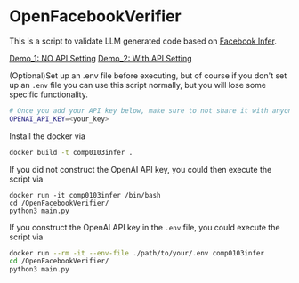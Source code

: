 # OpenFacebookVerifier
This is a script to validate LLM generated code based on [Facebook Infer](https://github.com/facebook/infer).

[Demo_1: NO API Setting](https://drive.google.com/file/d/1x8mGVQbVhWuUcWsq83j1VpdTWdPYbmWW/view?usp=sharing) [Demo_2: With API Setting](https://drive.google.com/file/d/19CxoHW1vdUkwQbTjCFg4j42bkjNLUkQZ/view?usp=sharing)

(Optional)Set up an .env file before executing, but of course if you don't set up an `.env` file you can use this script normally, but you will lose some specific functionality.
``` bash
# Once you add your API key below, make sure to not share it with anyone! The API key should remain private.
OPENAI_API_KEY=<your_key>
```
Install the docker via
``` bash
docker build -t comp0103infer .
```
If you did not construct the OpenAI API key, you could then execute the script via 
```
docker run -it comp0103infer /bin/bash
cd /OpenFacebookVerifier/
python3 main.py
```
If you construct the OpenAI API key in the `.env` file, you could execute the script via
``` bash
docker run --rm -it --env-file ./path/to/your/.env comp0103infer
cd /OpenFacebookVerifier/
python3 main.py
```
